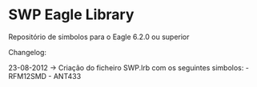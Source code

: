 SWP Eagle Library
=================

Repositório de simbolos para o Eagle 6.2.0 ou superior

Changelog:

23-08-2012 -> Criação do ficheiro SWP.lrb com os seguintes simbolos:
                - RFM12SMD
                - ANT433